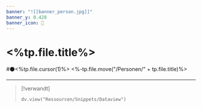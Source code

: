 ```yaml
---
banner: "![[banner_person.jpg]]"
banner_y: 0.428
banner_icon: 👤
---
```


# <%tp.file.title%>

#⚫<%tp.file.cursor(1)%>
<%-tp.file.move("/Personen/" + tp.file.title)%>

---

> [!verwandt]
> ```dataviewjs
> dv.view("Ressourcen/Snippets/Dataview")
> ```